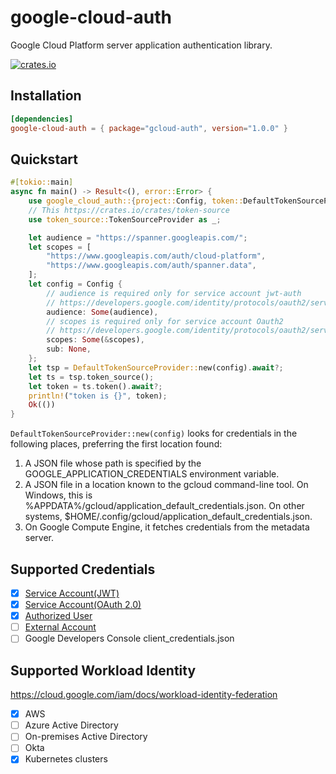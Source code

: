 # google-cloud-auth

Google Cloud Platform server application authentication library.

[![crates.io](https://img.shields.io/crates/v/gloud-auth.svg)](https://crates.io/crates/gcloud-auth)

## Installation

```toml
[dependencies]
google-cloud-auth = { package="gcloud-auth", version="1.0.0" }
```

## Quickstart

```rust
#[tokio::main]
async fn main() -> Result<(), error::Error> {
    use google_cloud_auth::{project::Config, token::DefaultTokenSourceProvider};
    // This https://crates.io/crates/token-source
    use token_source::TokenSourceProvider as _;

    let audience = "https://spanner.googleapis.com/";
    let scopes = [
        "https://www.googleapis.com/auth/cloud-platform",
        "https://www.googleapis.com/auth/spanner.data",
    ];
    let config = Config {
        // audience is required only for service account jwt-auth
        // https://developers.google.com/identity/protocols/oauth2/service-account#jwt-auth
        audience: Some(audience),
        // scopes is required only for service account Oauth2
        // https://developers.google.com/identity/protocols/oauth2/service-account
        scopes: Some(&scopes),
        sub: None,
    };
    let tsp = DefaultTokenSourceProvider::new(config).await?;
    let ts = tsp.token_source();
    let token = ts.token().await?;
    println!("token is {}", token);
    Ok(())
}
```

`DefaultTokenSourceProvider::new(config)` looks for credentials in the following places,
preferring the first location found:

1. A JSON file whose path is specified by the
   GOOGLE_APPLICATION_CREDENTIALS environment variable.
2. A JSON file in a location known to the gcloud command-line tool.
   On Windows, this is %APPDATA%/gcloud/application_default_credentials.json.
   On other systems, $HOME/.config/gcloud/application_default_credentials.json.
3. On Google Compute Engine, it fetches credentials from the metadata server.

## Supported Credentials

- [x] [Service Account(JWT)](https://developers.google.com/identity/protocols/oauth2/service-account#jwt-auth)
- [x] [Service Account(OAuth 2.0)](https://developers.google.com/identity/protocols/oauth2/service-account)
- [x] [Authorized User](https://cloud.google.com/docs/authentication/end-user)
- [ ] [External Account](https://cloud.google.com/anthos/clusters/docs/aws/how-to/workload-identity-gcp)
- [ ] Google Developers Console client_credentials.json

## Supported Workload Identity

<https://cloud.google.com/iam/docs/workload-identity-federation>

- [x] AWS
- [ ] Azure Active Directory
- [ ] On-premises Active Directory
- [ ] Okta
- [x] Kubernetes clusters
